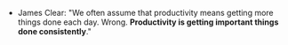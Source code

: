 - James Clear: "We often assume that productivity means getting more things done each day. Wrong. **Productivity is getting important things done consistently**."
